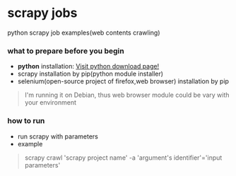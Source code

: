 # scrapy jobs
python scrapy job examples(web contents crawling)

### what to prepare before you begin
* **python** installation: [Visit python download page!](https://www.python.org/downloads/)
* scrapy installation by pip(python module installer)
* selenium(open-source project of firefox,web browser) installation by pip

 > I'm running it on Debian, thus web browser module could be vary with your environment

### how to run
* run scrapy with parameters
 * example

 > scrapy crawl 'scrapy project name' -a 'argument's identifier'='input parameters'



 
